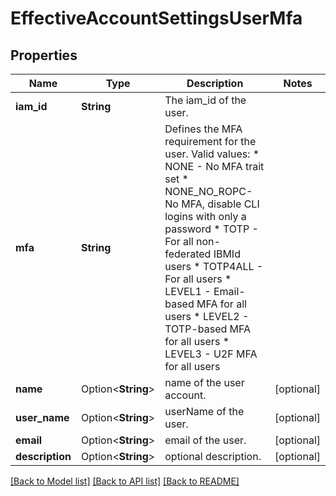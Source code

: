 # EffectiveAccountSettingsUserMfa

## Properties

Name | Type | Description | Notes
------------ | ------------- | ------------- | -------------
**iam_id** | **String** | The iam_id of the user. | 
**mfa** | **String** | Defines the MFA requirement for the user. Valid values:   * NONE - No MFA trait set   * NONE_NO_ROPC- No MFA, disable CLI logins with only a password   * TOTP - For all non-federated IBMId users   * TOTP4ALL - For all users   * LEVEL1 - Email-based MFA for all users   * LEVEL2 - TOTP-based MFA for all users   * LEVEL3 - U2F MFA for all users | 
**name** | Option<**String**> | name of the user account. | [optional]
**user_name** | Option<**String**> | userName of the user. | [optional]
**email** | Option<**String**> | email of the user. | [optional]
**description** | Option<**String**> | optional description. | [optional]

[[Back to Model list]](../README.md#documentation-for-models) [[Back to API list]](../README.md#documentation-for-api-endpoints) [[Back to README]](../README.md)


